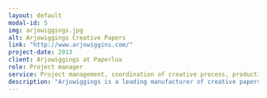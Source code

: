 ```yaml
---
layout: default
modal-id: 5
img: arjowiggings.jpg
alt: Arjowiggings Creative Papers
link: "http://www.arjowiggins.com/"
project-date: 2013
client: Arjowiggings at Paperlux
role: Project manager
service: Project management, coordination of creative process, production management, video production
description: "Arjowiggings is a leading manufacturer of creative papers. They asked Paperlux to reinvent the bookmark – and we did! The result is a playful, paper-based 3D object which is able to mark a line or even a single word. "
---
```

